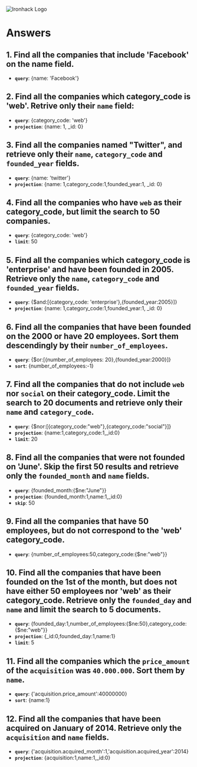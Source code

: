 ![Ironhack Logo](https://i.imgur.com/1QgrNNw.png)

# Answers 

## 1. Find all the companies that include 'Facebook' on the **name** field.

 - **`query`**: {name: 'Facebook'}
 
 ## 2. Find all the companies which **category_code** is 'web'. Retrive only their `name` field:

 - **`query`**: {category_code: 'web'}
 - **`projection`**: {name: 1, _id: 0}

## 3. Find all the companies named "Twitter", and retrieve only their `name`, `category_code` and `founded_year` fields.

 - **`query`**: {name: 'twitter'}
 - **`projection`**: {name: 1,category_code:1,founded_year:1, _id: 0}

## 4. Find all the companies who have `web` as their **category_code**, but limit the search to 50 companies.

 - **`query`**: {category_code: 'web'}
 - **`limit`**: 50

## 5. Find all the companies which **category_code** is 'enterprise' and have been founded in 2005. Retrieve only the `name`, `category_code` and `founded_year` fields.

 - **`query`**: {$and:[{category_code: 'enterprise'},{founded_year:2005}]}
  - **`projection`**: {name: 1,category_code:1,founded_year:1, _id: 0}

## 6. Find all the companies that have been **founded** on the 2000 or have 20 **employees**. Sort them descendingly by their `number_of_employees`.

 - **`query`**: {$or:[{number_of_employees: 20},{founded_year:2000}]}
  - **`sort`**: {number_of_employees:-1}

## 7. Find all the companies that do not include `web` nor `social` on their **category_code**. Limit the search to 20 documents and retrieve only their `name` and `category_code`.

 - **`query`**: {$nor:[{category_code:"web"},{category_code:"social"}]}
  - **`projection`**: {name:1,category_code:1,_id:0}
   - **`limit`**: 20

## 8. Find all the companies that were not **founded** on 'June'. Skip the first 50 results and retrieve only the `founded_month` and `name` fields.

 - **`query`**: {founded_month:{$ne:"June"}}
  - **`projection`**: {founded_month:1,name:1,_id:0}
  - **`skip`**: 50

## 9. Find all the companies that have 50 employees, but do not correspond to the 'web' **category_code**. 

 - **`query`**: {number_of_employees:50,category_code:{$ne:"web"}}

## 10. Find all the companies that have been founded on the 1st of the month, but does not have either 50 employees nor 'web' as their **category_code**. Retrieve only the `founded_day` and `name` and limit the search to 5 documents.

 - **`query`**: {founded_day:1,number_of_employees:{$ne:50},category_code:{$ne:"web"}}
 - **`projection`**: {_id:0,founded_day:1,name:1}
 - **`limit`**: 5

## 11. Find all the companies which the `price_amount` of the `acquisition` was **`40.000.000`**. Sort them by `name`.

 - **`query`**: {'acquisition.price_amount':40000000}
 - **`sort`**: {name:1}

## 12. Find all the companies that have been acquired on January of 2014. Retrieve only the `acquisition` and `name` fields.

 - **`query`**: {'acquisition.acquired_month':1,'acquisition.acquired_year':2014}
 - **`projection`**: {acquisition:1,name:1,_id:0}